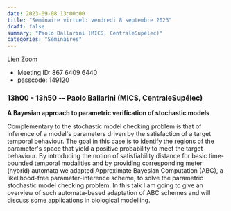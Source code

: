 ```yaml
---
date: 2023-09-08 13:00:00
title: "Séminaire virtuel: vendredi 8 septembre 2023"
draft: false
summary: "Paolo Ballarini (MICS, CentraleSupélec)"
categories: "Séminaires"
---
```



[Lien Zoom](https://u-bordeaux-fr.zoom.us/j/86764096440?pwd=b01qOG04RTMvRWNOVHBYR1ZIbkVaUT09)
* Meeting ID: 867 6409 6440
* passcode: 149120 


### 13h00 - 13h50 -- Paolo Ballarini (MICS, CentraleSupélec)

**A Bayesian approach to parametric verification of stochastic models**

Complementary to the stochastic model checking problem is that of inference of a model's parameters driven by the satisfaction of a target temporal behaviour. The goal in this case is to identify the regions of the parameter's space that yield a positive probability to meet the target behaviour. By introducing the notion of satisfiability distance for basic time-bounded temporal modalities and by providing corresponding meter (hybrid) automata we adapted Approximate Bayesian Computation (ABC), a likelihood-free parameter-inference scheme, to solve the parametric stochastic model checking problem. In this talk I am going to give an overview of such automata-based adaptation of ABC schemes and will discuss some applications in biological modelling. 
